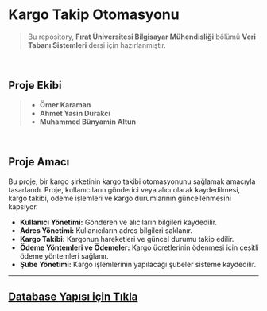 # **Kargo Takip Otomasyonu**

> Bu repository, **Fırat Üniversitesi Bilgisayar Mühendisliği** bölümü **Veri Tabanı Sistemleri** dersi için hazırlanmıştır.

</br>

## Proje Ekibi

>- **Ömer Karaman**
>- **Ahmet Yasin Durakcı**
>- **Muhammed Bünyamin Altun**
</br>

## Proje Amacı

Bu proje, bir kargo şirketinin kargo takibi otomasyonunu sağlamak amacıyla tasarlandı. 
Proje, kullanıcıların gönderici veya alıcı olarak kaydedilmesi, kargo takibi, ödeme işlemleri ve kargo durumlarının güncellenmesini kapsıyor.

- **Kullanıcı Yönetimi:** Gönderen ve alıcıların bilgileri kaydedilir.
- **Adres Yönetimi:** Kullanıcıların adres bilgileri saklanır.
- **Kargo Takibi:** Kargonun hareketleri ve güncel durumu takip edilir.
- **Ödeme Yöntemleri ve Ödemeler:** Kargo ücretlerinin ödenmesi için çeşitli ödeme yöntemleri sağlanır.
- **Şube Yönetimi:** Kargo işlemlerinin yapılacağı şubeler sisteme kaydedilir.

---
[Database Yapısı için Tıkla](databaseStruct.md)
---
